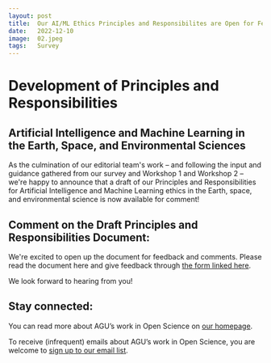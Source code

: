 ```yaml
---
layout: post
title:  Our AI/ML Ethics Principles and Responsibilites are Open for Feedback!
date:   2022-12-10
image:  02.jpeg
tags:   Survey
---
```

# Development of Principles and Responsibilities
## Artificial Intelligence and Machine Learning in the Earth, Space, and Environmental Sciences
As the culmination of our editorial team's work – and following the input and guidance gathered from our survey and Workshop 1 and Workshop 2 – we're happy to announce that a draft of our Principles and Responsibilities for Artificial Intelligence and Machine Learning ethics in the Earth, space, and environmental science is now available for comment!

## Comment on the Draft Principles and Responsibilities Document:

We're excited to open up the document for feedback and comments. Please read the document here and give feedback through [the form linked here](https://docs.google.com/forms/d/e/1FAIpQLSeqG983O-VXovW2033O31neDCmbVQl8NesvcLQqvMCu-mETpw/viewform). 

We look forward to hearing from you!

## Stay connected:
You can read more about AGU’s work in Open Science on [our homepage](https://www.agu.org/open-science).

To receive (infrequent) emails about AGU’s work in Open Science, you are welcome to [sign up to our email list](https://forms.monday.com/forms/b4284b3ea07f6e4d801f03451d5f7ac4?r=use1). 
